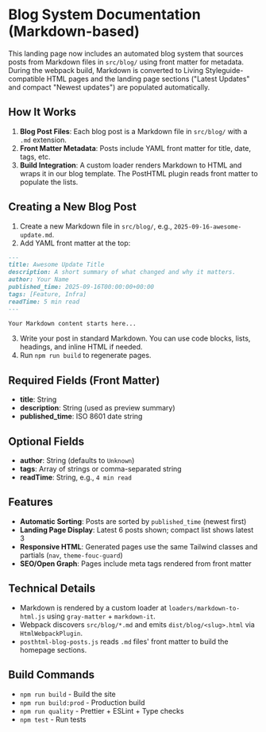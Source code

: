 # Blog System Documentation (Markdown-based)

This landing page now includes an automated blog system that sources posts from Markdown files in `src/blog/` using front matter for metadata. During the webpack build, Markdown is converted to Living Styleguide-compatible HTML pages and the landing page sections ("Latest Updates" and compact "Newest updates") are populated automatically.

## How It Works

1. **Blog Post Files**: Each blog post is a Markdown file in `src/blog/` with a `.md` extension.
2. **Front Matter Metadata**: Posts include YAML front matter for title, date, tags, etc.
3. **Build Integration**: A custom loader renders Markdown to HTML and wraps it in our blog template. The PostHTML plugin reads front matter to populate the lists.

## Creating a New Blog Post

1. Create a new Markdown file in `src/blog/`, e.g., `2025-09-16-awesome-update.md`.
2. Add YAML front matter at the top:

```md
---
title: Awesome Update Title
description: A short summary of what changed and why it matters.
author: Your Name
published_time: 2025-09-16T00:00:00+00:00
tags: [Feature, Infra]
readTime: 5 min read
---

Your Markdown content starts here...
```

3. Write your post in standard Markdown. You can use code blocks, lists, headings, and inline HTML if needed.
4. Run `npm run build` to regenerate pages.

## Required Fields (Front Matter)

- **title**: String
- **description**: String (used as preview summary)
- **published_time**: ISO 8601 date string

## Optional Fields

- **author**: String (defaults to `Unknown`)
- **tags**: Array of strings or comma-separated string
- **readTime**: String, e.g., `4 min read`

## Features

- **Automatic Sorting**: Posts are sorted by `published_time` (newest first)
- **Landing Page Display**: Latest 6 posts shown; compact list shows latest 3
- **Responsive HTML**: Generated pages use the same Tailwind classes and partials (`nav`, `theme-fouc-guard`)
- **SEO/Open Graph**: Pages include meta tags rendered from front matter

## Technical Details

- Markdown is rendered by a custom loader at `loaders/markdown-to-html.js` using `gray-matter` + `markdown-it`.
- Webpack discovers `src/blog/*.md` and emits `dist/blog/<slug>.html` via `HtmlWebpackPlugin`.
- `posthtml-blog-posts.js` reads `.md` files' front matter to build the homepage sections.

## Build Commands

- `npm run build` - Build the site
- `npm run build:prod` - Production build
- `npm run quality` - Prettier + ESLint + Type checks
- `npm test` - Run tests

